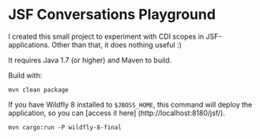 JSF Conversations Playground
============================

I created this small project to experiment with CDI scopes in JSF-applications. Other than that, it does nothing useful :)

It requires Java 1.7 (or higher) and Maven to build.

Build with:

    mvn clean package

If you have Wildfly 8 installed to `$JBOSS_HOME`, this command will deploy the application, so you can [access it here] (http://localhost:8180/jsf/).

    mvn cargo:run -P wildfly-8-final

